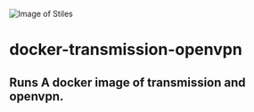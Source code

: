 ![Image of Stiles](https://storage.googleapis.com/stiles-images/StilesLogo.png)
# docker-transmission-openvpn
## Runs A docker image of transmission and openvpn.

